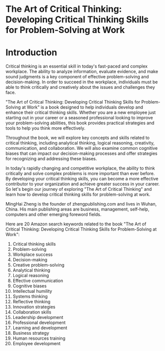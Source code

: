 # The Art of Critical Thinking: Developing Critical Thinking Skills for Problem-Solving at Work

# Introduction

Critical thinking is an essential skill in today's fast-paced and complex workplace. The ability to analyze information, evaluate evidence, and make sound judgments is a key component of effective problem-solving and decision-making. In order to succeed in the workplace, individuals must be able to think critically and creatively about the issues and challenges they face.

"The Art of Critical Thinking: Developing Critical Thinking Skills for Problem-Solving at Work" is a book designed to help individuals develop and enhance their critical thinking skills. Whether you are a new employee just starting out in your career or a seasoned professional looking to improve your problem-solving abilities, this book provides practical strategies and tools to help you think more effectively.

Throughout the book, we will explore key concepts and skills related to critical thinking, including analytical thinking, logical reasoning, creativity, communication, and collaboration. We will also examine common cognitive biases that can impact our decision-making processes and offer strategies for recognizing and addressing these biases.

In today's rapidly changing and competitive workplace, the ability to think critically and solve complex problems is more important than ever before. By developing your critical thinking skills, you can become a more effective contributor to your organization and achieve greater success in your career. So let's begin our journey of exploring "The Art of Critical Thinking" and learn how to develop critical thinking skills for problem-solving at work.


MingHai Zheng is the founder of zhengpublishing.com and lives in Wuhan, China. His main publishing areas are business, management, self-help, computers and other emerging foreword fields.



Here are 20 Amazon search keywords related to the book "The Art of Critical Thinking: Developing Critical Thinking Skills for Problem-Solving at Work":

1. Critical thinking skills
2. Problem-solving
3. Workplace success
4. Decision-making
5. Creative problem-solving
6. Analytical thinking
7. Logical reasoning
8. Effective communication
9. Cognitive biases
10. Intellectual humility
11. Systems thinking
12. Reflective thinking
13. Innovation strategies
14. Collaboration skills
15. Leadership development
16. Professional development
17. Learning and development
18. Business strategy
19. Human resources training
20. Employee development



